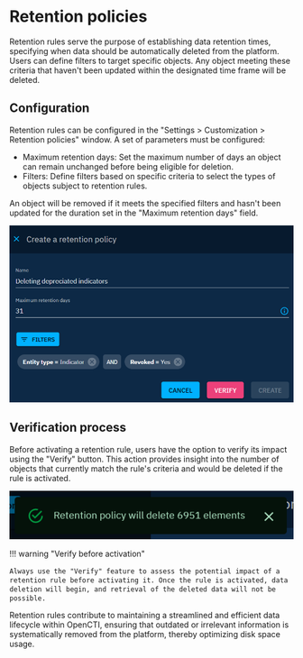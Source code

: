 # Retention policies

Retention rules serve the purpose of establishing data retention times, specifying when data should be automatically deleted from the platform. Users can define filters to target specific objects. Any object meeting these criteria that haven't been updated within the designated time frame will be deleted.


## Configuration

Retention rules can be configured in the "Settings > Customization > Retention policies" window. A set of parameters must be configured:

- Maximum retention days: Set the maximum number of days an object can remain unchanged before being eligible for deletion.
- Filters: Define filters based on specific criteria to select the types of objects subject to retention rules.
 
An object will be removed if it meets the specified filters and hasn't been updated for the duration set in the "Maximum retention days" field.

![Retention policy parameters](./assets/retention-policy-parameters.png)


## Verification process

Before activating a retention rule, users have the option to verify its impact using the "Verify" button. This action provides insight into the number of objects that currently match the rule's criteria and would be deleted if the rule is activated.

![Items to  be deleted](./assets/items-to-be-deleted.png)

!!! warning "Verify before activation"

    Always use the "Verify" feature to assess the potential impact of a retention rule before activating it. Once the rule is activated, data deletion will begin, and retrieval of the deleted data will not be possible.

Retention rules contribute to maintaining a streamlined and efficient data lifecycle within OpenCTI, ensuring that outdated or irrelevant information is systematically removed from the platform, thereby optimizing disk space usage.
